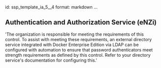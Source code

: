 id: ssp_template_ia_5__4
format: markdown
...
## Authentication and Authorization Service (eNZi)

'The organization is responsible for meeting the requirements of this
control. To assist with meeting these requirements, an external
directory service integrated with Docker Enterprise Edition via LDAP can be
configured with automation to ensure that password authenticators meet
strength requirements as defined by this control. Refer to your
directory service's documentation for configuring this.'
